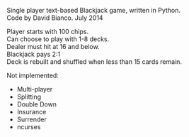 
Single player text-based Blackjack game, written in Python.  
Code by David Bianco.   July 2014

Player starts with 100 chips.    
Can choose to play with 1-8 decks.  
Dealer must hit at 16 and below.  
Blackjack pays 2:1  
Deck is rebuilt and shuffled when less than 15 cards remain.

Not implemented:

* Multi-player
* Splitting
* Double Down
* Insurance
* Surrender
* ncurses

